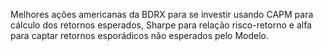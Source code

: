 Melhores ações americanas da BDRX para se investir usando CAPM para cálculo dos retornos esperados, Sharpe para relação risco-retorno e alfa para captar retornos esporádicos não esperados pelo Modelo.
